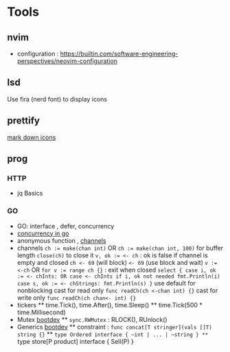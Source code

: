 # Tools
## nvim
* configuration : https://builtin.com/software-engineering-perspectives/neovim-configuration

## lsd
Use fira (nerd font) to display icons
## prettify
[mark down icons](https://github.com/ikatyang/emoji-cheat-sheet?tab=readme-ov-file)

## prog

### HTTP

* jq Basics

### GO

* GO: interface , defer, concurrency
* [concurrency in go](https://www.boot.dev/lessons/ae21fb67-6443-4b43-b569-14b452872311)
* anonymous function , [channels](https://www.boot.dev/lessons/04984711-09c4-4020-ac36-6d4214012d34)
* channels
    ``ch := make(chan int)`` OR ``ch := make(chan int, 100)`` for buffer length
    `close(ch)` to close it
    `v, ok := <- ch` : ok is false if channel is empty and closed
    `ch <- 69` (will block)
    `<- 69` (use block and wait)
    `v := <-ch` OR `for v := range ch {}` : exit when closed
    ``select {
        case i, ok := <- chInts: OR case <- chInts if i, ok not needed
            fmt.Println(i)
        case s, ok := <- chStrings:
            fmt.Println(s)
        }``
    use default for nonblocking
    cast for read only `func readCh(ch <-chan int) {}`
    cast for write only `func readCh(ch chan<- int) {}`
* tickers
** time.Tick(), time.After(), time.Sleep()
** time.Tick(500 * time.Millisecond)
* Mutex [bootdev](https://www.boot.dev/lessons/720b45b3-4d5f-421c-afd7-30718166fbd4)
** `sync.RWMutex` : RLOCK(), RUnlock()
* Generics [bootdev](https://www.boot.dev/lessons/c8999752-768a-401b-b881-602929927699)
** constraint : `func concat[T stringer](vals []T) string {}`
** `type Ordered interface { ~int | ... | ~string }
** `type store[P product] interface { Sell(P) }
